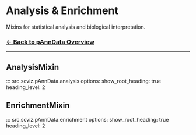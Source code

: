 # Analysis & Enrichment

Mixins for statistical analysis and biological interpretation.

### [← Back to pAnnData Overview](pAnnData.md)

---

## AnalysisMixin

::: src.scviz.pAnnData.analysis
    options:
      show_root_heading: true
      heading_level: 2

## EnrichmentMixin

::: src.scviz.pAnnData.enrichment
    options:
      show_root_heading: true
      heading_level: 2
